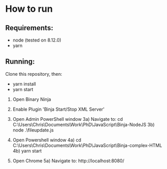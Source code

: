# How to run
## Requirements:
- node (tested on 8.12.0)
- yarn 
## Running:
Clone this repository, then:
- yarn install
- yarn start

1)  Open Binary Ninja
2)  Enable Plugin 'Binja Start/Stop XML Server'

3)  Open Admin PowerShell window
3a) Navigate to:  cd C:\Users\Chris\Documents\Work\PhD\JavaScript\Binja-NodeJS
3b) node .\fileupdate.js

4)  Open Powershell window
4a) cd C:\Users\Chris\Documents\Work\PhD\JavaScript\Binja-complex-HTML
4b) yarn start

5)  Open Chrome
5a) Navigate to: http://localhost:8080/

